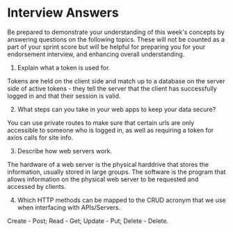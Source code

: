 # Interview Answers
Be prepared to demonstrate your understanding of this week's concepts by answering questions on the following topics. These will not be counted as a part of your sprint score but will be helpful for preparing you for your endorsement interview, and enhancing overall understanding.


1. Explain what a token is used for.

Tokens are held on the client side and match up to a database on the server side of active tokens - they tell the server that the client has successfully logged in and that their session is valid.

2. What steps can you take in your web apps to keep your data secure?

You can use private routes to make sure that certain urls are only accessible to someone who is logged in, as well as requiring a token for axios calls for site info.

3. Describe how web servers work.

The hardware of a web server is the physical harddrive that stores the information, usually stored in large groups. The software is the program that allows information on the physical web server to be requested and accessed by clients.

4. Which HTTP methods can be mapped to the CRUD acronym that we use when interfacing with APIs/Servers.

Create - Post; Read - Get; Update - Put; Delete - Delete.